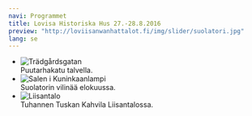 ```yaml
---
navi: Programmet
title: Lovisa Historiska Hus 27.-28.8.2016
preview: "http://loviisanwanhattalot.fi/img/slider/suolatori.jpg"
lang: se
---
```


<ul class="example-orbit" data-orbit>
  <li>
    <img src="/img/slider/puutarhakatu.jpg" alt="Trädgårdsgatan" />
    <div class="orbit-caption">
       Puutarhakatu talvella.
    </div>
  </li>
  <li>
    <img src="/img/slider/suolatori.jpg" alt="Salen i Kuninkaanlampi" />
    <div class="orbit-caption">
      Suolatorin vilinää elokuussa.
    </div>
  </li>
  <li>
    <img src="/img/slider/liisantalo.jpg" alt="Liisantalo" />
    <div class="orbit-caption">
      Tuhannen Tuskan Kahvila Liisantalossa.
    </div>
  </li>
</ul>
